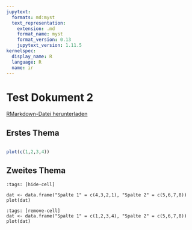 ```yaml
---
jupytext:
  formats: md:myst
  text_representation:
    extension: .md
    format_name: myst
    format_version: 0.13
    jupytext_version: 1.11.5
kernelspec:
  display_name: R
  language: R
  name: ir
---
```



# Test Dokument 2

<a href=https://raw.githubusercontent.com/Methods-Berlin/RTraining/main/Aufgaben_rmd/test_5.Rmd download=test_5.Rmd>RMarkdown-Datei herunterladen</a>


## Erstes Thema

``` r

plot(c(1,2,3,4))
```


## Zweites Thema



```{code-cell} r
:tags: [hide-cell]

dat <- data.frame("Spalte 1" = c(4,3,2,1), "Spalte 2" = c(5,6,7,8))
plot(dat)
```



```{code-cell} r
:tags: [remove-cell]
dat <- data.frame("Spalte 1" = c(1,2,3,4), "Spalte 2" = c(5,6,7,8))
plot(dat)
```




